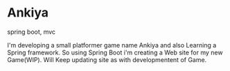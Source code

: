 # Ankiya
spring boot, mvc

I'm developing a small platformer game name Ankiya and also Learning a Spring framework.
So using Spring Boot i'm creating a Web site for my new Game(WIP).
Will Keep updating site as with developmentent of Game.
